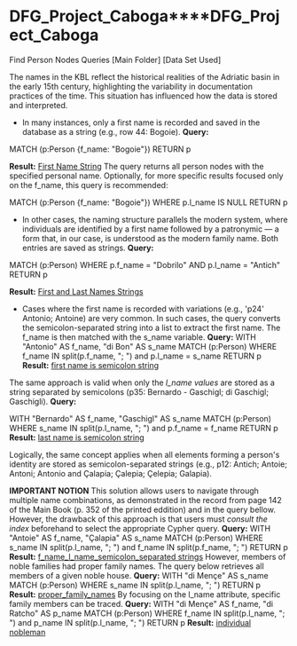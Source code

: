 # DFG_Project_Caboga****DFG_Project_Caboga

Find Person Nodes Queries [Main Folder] [Data Set Used]

The names in the KBL reflect the historical realities of the Adriatic basin in the early 15th century, highlighting the variability in documentation practices of the time. This situation has influenced how the data is stored and interpreted.

  - In many instances, only a first name is recorded and saved in the database as a string (e.g., row 44: Bogoie).
**Query:**

MATCH (p:Person {f_name: "Bogoie"})
RETURN p

**Result:** [First Name String](https://github.com/VladaAlek/dfg_project_caboga/blob/main/Find%20Person%20Nodes%20Queries/First%20Name%20String.json)
The query returns all person nodes with the specified personal name.
Optionally, for more specific results focused only on the f_name, this query is recommended:

MATCH (p:Person {f_name: "Bogoie"})
WHERE p.l_name IS NULL
RETURN p

   - In other cases, the naming structure parallels the modern system, where individuals are identified by a first name followed by a patronymic — a form that, in our case, is understood as the modern family name. Both entries are saved as strings.
**Query:**

MATCH (p:Person)
WHERE p.f_name = "Dobrilo" AND p.l_name = "Antich"
RETURN p

**Result:** [First and Last Names Strings](https://github.com/VladaAlek/dfg_project_caboga/blob/main/Find%20Person%20Nodes%20Queries/first%20and%20last%20names%20are%20strings.json "First and Last Names Strings")

- Cases where the first name is recorded with variations (e.g., 'p24' Antonio; Antoine) are very common. In such cases, the query converts the semicolon-separated string into a list to extract the first name. The f_name is then matched with the s_name variable.
**Query:**
WITH "Antonio" AS f_name, "di Bon" AS s_name
MATCH (p:Person)
WHERE f_name IN split(p.f_name, "; ") and p.l_name = s_name
RETURN p
**Result:** [first name is semicolon string](https://github.com/VladaAlek/dfg_project_caboga/blob/main/Find%20Person%20Nodes%20Queries/first%20name%20is%20semicolon%20string.json)
  
The same approach is valid when only the *l_name values* are stored as a string separated by semicolons (p35: Bernardo - Gaschigl; di Gaschigl; Gaschigli).
**Query:**
  
WITH "Bernardo" AS f_name, "Gaschigl" AS s_name
MATCH (p:Person)
WHERE s_name IN split(p.l_name, "; ") and p.f_name = f_name
RETURN p
**Result:** [last name is semicolon string](https://github.com/VladaAlek/dfg_project_caboga/blob/main/Find%20Person%20Nodes%20Queries/last%20name%20is%20semicolon%20string.json "last name is semicolon string")

Logically, the same concept applies when all elements forming a person's identity are stored as semicolon-separated strings (e.g., p12: Antich; Antoie; Antoni; Antonio and Çalapia; Çalepia; Çelepia; Galapia).

**IMPORTANT NOTION**
This solution allows users to navigate through multiple name combinations, as demonstrated in the record from page 142 of the Main Book (p. 352 of the printed eddition) and in the query bellow. However, the drawback of this approach is that users must *consult the index* beforehand to select the appropriate Cypher query.
**Query:**
WITH "Antoie" AS f_name, "Çalapia" AS s_name
MATCH (p:Person)
WHERE s_name IN split(p.l_name, "; ") and f_name IN split(p.f_name, "; ")
RETURN p
**Result:** [f_name_l_name_semicolon_separated strings](https://github.com/VladaAlek/dfg_project_caboga/blob/main/Find%20Person%20Nodes%20Queries/f_name_l_name_semicolon_separated%20strings.json)
However, members of noble families had proper family names. The query below retrieves all members of a given noble house.
**Query:**
WITH "di Mençe" AS s_name
MATCH (p:Person)
WHERE s_name IN split(p.l_name, "; ")
RETURN p
**Result:** [proper_family_names](https://github.com/VladaAlek/dfg_project_caboga/blob/main/Find%20Person%20Nodes%20Queries/proper_family_names.json)
By focusing on the l_name attribute, specific family members can be traced.
**Query:**
WITH "di Mençe" AS f_name, "di Ratcho" AS p_name
MATCH (p:Person)
WHERE f_name IN split(p.l_name, "; ") and p_name IN split(p.l_name, "; ")
RETURN p
**Result:** [individual nobleman](https://github.com/VladaAlek/dfg_project_caboga/blob/main/Find%20Person%20Nodes%20Queries/individual%20nobleman.json)
